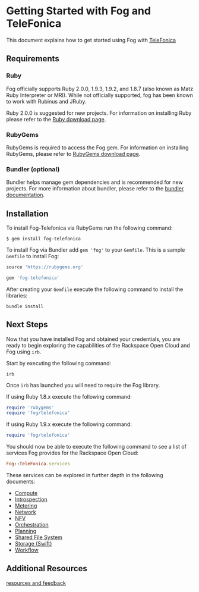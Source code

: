 # Getting Started with Fog and TeleFonica

This document explains how to get started using Fog with [TeleFonica](http://telefonica.org)

## Requirements

### Ruby

Fog officially supports Ruby 2.0.0, 1.9.3, 1.9.2, and 1.8.7 (also known as Matz Ruby Interpreter or MRI). While not officially supported, fog has been known to work with Rubinus and JRuby.

Ruby 2.0.0 is suggested for new projects. For information on installing Ruby please refer to the [Ruby download page](http://www.ruby-lang.org/en/downloads/).

### RubyGems

RubyGems is required to access the Fog gem. For information on installing RubyGems, please refer to [RubyGems download page](http://rubygems.org/pages/download).

### Bundler (optional)

Bundler helps manage gem dependencies and is recommended for new projects. For more information about bundler, please refer to the [bundler documentation](http://gembundler.com/).

## Installation

To install Fog-Telefonica via RubyGems run the following command:

    $ gem install fog-telefonica

To install Fog via Bundler add `gem 'fog'` to your `Gemfile`. This is a sample `Gemfile` to install Fog:

```ruby
source 'https://rubygems.org'

gem 'fog-telefonica'
```

After creating your `Gemfile` execute the following command to install the libraries:

	bundle install

## Next Steps

Now that you have installed Fog and obtained your credentials, you are ready to begin exploring the capabilities of the Rackspace Open Cloud and Fog using `irb`.

Start by executing the following command:

	irb

Once `irb` has launched you will need to require the Fog library.

If using Ruby 1.8.x execute the following command:

```ruby
require 'rubygems'
require 'fog/telefonica'
```

If using Ruby 1.9.x execute the following command:

```ruby
require 'fog/telefonica'
```

You should now be able to execute the following command to see a list of services Fog provides for the Rackspace Open Cloud:

```ruby
Fog::TeleFonica.services
```

These services can be explored in further depth in the following documents:

* [Compute](compute.md)
* [Introspection](introspection.md)
* [Metering](metering.md)
* [Network](network.md)
* [NFV](nfv.md)
* [Orchestration](orchestration.md)
* [Planning](planning.md)
* [Shared File System](shared_file_system.md)
* [Storage (Swift)](storage.md)
* [Workflow](workflow.md)

## Additional Resources
[resources and feedback](common/resources.md)
